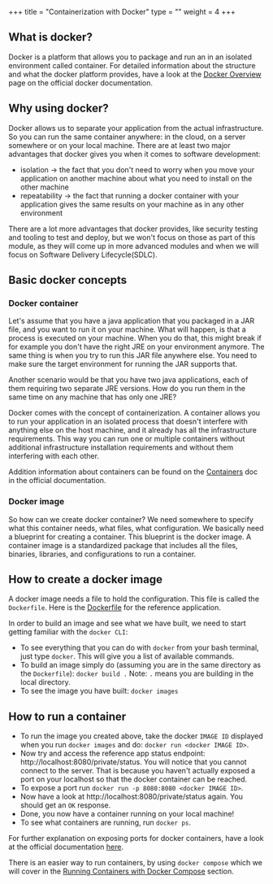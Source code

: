 +++
title = "Containerization with Docker"
type = ""
weight = 4
+++

## What is docker?

Docker is a platform that allows you to package and run an in an isolated environment called container.
For detailed information about the structure and what the docker platform provides, have a look at the [Docker Overview](https://docs.docker.com/get-started/docker-overview/)
page on the official docker documentation.

## Why using docker?

Docker allows us to separate your application from the actual infrastructure. So you can run the same container anywhere: in the cloud, on a server somewhere or on your local machine.
There are at least two major advantages that docker gives you when it comes to software development:
- isolation -> the fact that you don't need to worry when you move your application on another machine about what you need to install on the other machine
- repeatability -> the fact that running a docker container with your application gives the same results on your machine as in any other environment

There are a lot more advantages that docker provides, like security testing and tooling to test and deploy, but we won't focus on those 
as part of this module, as they will come up in more advanced modules and when we will focus on Software Delivery Lifecycle(SDLC). 

## Basic docker concepts

### Docker container

Let's assume that you have a java application that you packaged in a JAR file, and you want to run it on your machine. 
What will happen, is that a process is executed on your machine.
When you do that, this might break if for example you don't have the right JRE on your environment anymore. 
The same thing is when you try to run this JAR file anywhere else. You need to make sure the target environment for running the JAR supports that.

Another scenario would be that you have two java applications, each of them requiring two separate JRE versions. 
How do you run them in the same time on any machine that has only one JRE? 

Docker comes with the concept of containerization. 
A container allows you to run your application in an isolated process that doesn't interfere with anything else on the host machine,
and it already has all the infrastructure requirements.
This way you can run one or multiple containers without additional infrastructure installation requirements and without them interfering with each other.

Addition information about containers can be found on the [Containers](https://docs.docker.com/get-started/docker-concepts/the-basics/what-is-a-container/) doc in the official documentation.

### Docker image

So how can we create docker container? We need somewhere to specify what this container needs, what files, what configuration. 
We basically need a blueprint for creating a container.
This blueprint is the docker image.
A container image is a standardized package that includes all the files, binaries, libraries, and configurations to run a container.

## How to create a docker image

A docker image needs a file to hold the configuration. This file is called the `Dockerfile`.
Here is the [Dockerfile](https://github.com/Kalschatzi/reference-java-spring/blob/main/Dockerfile) for the reference application.

In order to build an image and see what we have built, we need to start getting familiar with the `docker CLI`:

- To see everything that you can do with `docker` from your bash terminal, just type `docker`. This will give you a list of available commands. 
- To build an image simply do (assuming you are in the same directory as the `Dockerfile`): `docker build .` Note: `.` means you are building in the local directory. 
- To see the image you have built: `docker images`

## How to run a container

- To run the image you created above, take the docker `IMAGE ID` displayed when you run `docker images` and do: `docker run <docker IMAGE ID>`. 
- Now try and access the reference app status endpoint: http://localhost:8080/private/status. You will notice that you cannot connect to the server. 
  That is because you haven't actually exposed a port on your localhost so that the docker container can be reached. 
- To expose a port run `docker run -p 8080:8080 <docker IMAGE ID>`.
- Now have a look at http://localhost:8080/private/status again. You should get an `OK` response.
- Done, you now have a container running on your local machine!
- To see what containers are running, run `docker ps`.

For further explanation on exposing ports for docker containers, have a look at the official documentation [here](https://docs.docker.com/get-started/docker-concepts/running-containers/publishing-ports/#explanation).

There is an easier way to run containers, by using `docker compose` which we will cover in the [Running Containers with Docker Compose](4-running-containers-docker-compose) section.
